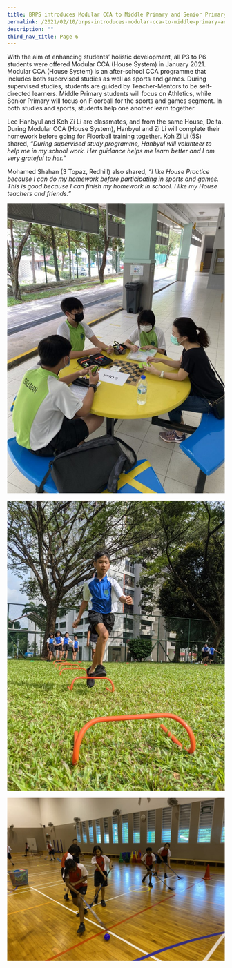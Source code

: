 ```yaml
---
title: BRPS introduces Modular CCA to Middle Primary and Senior Primary students
permalink: /2021/02/10/brps-introduces-modular-cca-to-middle-primary-and-senior-primary-students/
description: ""
third_nav_title: Page 6
---
```

<p>With the aim of enhancing students&rsquo; holistic development, all P3 to P6 students were offered Modular CCA (House System) in January 2021. Modular CCA (House System) is an after-school CCA programme that includes both supervised studies as well as sports and games. During supervised studies, students are guided by Teacher-Mentors to be self-directed learners. Middle Primary students will focus on Athletics, while Senior Primary will focus on Floorball for the sports and games segment. In both studies and sports, students help one another learn together.</p>
<p>Lee Hanbyul and Koh Zi Li are classmates, and from the same House, Delta. During Modular CCA (House System), Hanbyul and Zi Li will complete their homework before going for Floorball training together. Koh Zi Li (5S) shared,&nbsp;<em>&ldquo;During supervised study programme, Hanbyul will volunteer to help me in my school work. Her guidance helps me learn better and I am very grateful to her.&rdquo;</em></p>
<p>Mohamed Shahan (3 Topaz, Redhill) also shared,&nbsp;<em>&ldquo;I like House Practice because I can do my homework before participating in sports and games. This is good because I can finish my homework in school. I like my House teachers and friends.&rdquo;&nbsp;</em></p>

![](/images/House-1-scaled-e1612967049855-768x1024.jpg)

![](/images/House-2-Banner-1-768x1024.jpg)

![](/images/House-3-1024x768.jpg)